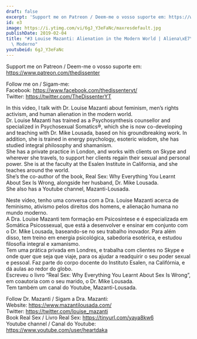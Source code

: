 ```yaml
---
draft: false
excerpt: 'Support me on Patreon / Deem-me o vosso suporte em: https://www.patreon.com/thedissenter'
id: e3
image: https://i.ytimg.com/vi/6gJ_Y3eFaNc/maxresdefault.jpg
publishDate: 2019-02-04
title: "#3 Louise Mazanti: Alienation in the Modern World | Aliena\xE7\xE3o no Mundo\
  \ Moderno"
youtubeid: 6gJ_Y3eFaNc
---
```

Support me on Patreon / Deem-me o vosso suporte em: https://www.patreon.com/thedissenter

Follow me on / Sigam-me:  
Facebook: https://www.facebook.com/thedissenteryt/  
Twitter: https://twitter.com/TheDissenterYT

In this video, I talk with Dr. Louise Mazanti about feminism, men’s rights activism, and human alienation in the modern world.  
Dr. Louise Mazanti has trained as a Psychosynthesis counsellor and specialized in Psychosexual Somatics®, which she is now co-developing and teaching with Dr. Mike Lousada, based on his groundbreaking work. In addition, she is trained in energy psychology, esoteric wisdom, she has studied integral philosophy and shamanism.  
She has a private practice in London, and works with clients on Skype and wherever she travels, to support her clients regain their sexual and personal power. She is at the faculty at the Esalen Institute in California, and she teaches around the world.  
She’s the co-author of the book, Real Sex: Why Everything You Learnt About Sex Is Wrong, alongside her husband, Dr. Mike Lousada.   
She also has a Youtube channel, Mazanti-Lousada.

Neste vídeo, tenho uma conversa com a Dra. Louise Mazanti acerca de feminismo, ativismo pelos direitos dos homens, e alienação humana no mundo moderno.  
A Dra. Louise Mazanti tem formação em Psicosíntese e é especializada em Somática Psicossexual, que está a desenvolver e ensinar em conjunto com o Dr. Mike Lousada, baseando-se no seu trabalho inovador. Para além disso, tem treino em energia psicológica, sabedoria esotérica, e estudou filosofia integral e xamanismo.  
Tem uma prática privada em Londres, e trabalha com clientes no Skype e onde quer que seja que viaje, para os ajudar a readquirir o seu poder sexual e pessoal. Faz parte do corpo docente do Instituto Esalen, na Califórnia, e dá aulas ao redor do globo.  
Escreveu o livro “Real Sex: Why Everything You Learnt About Sex Is Wrong”, em coautoria com o seu marido, o Dr. Mike Lousada.  
Tem também um canal do Youtube, Mazanti-Lousada.

Follow Dr. Mazanti / Sigam a Dra. Mazanti:   
Website: https://www.mazantilousada.com/  
Twitter: https://twitter.com/louise_mazanti  
Book Real Sex / Livro Real Sex: https://tinyurl.com/yaya8kw6  
Youtube channel / Canal do Youtube: https://www.youtube.com/user/heartdaka